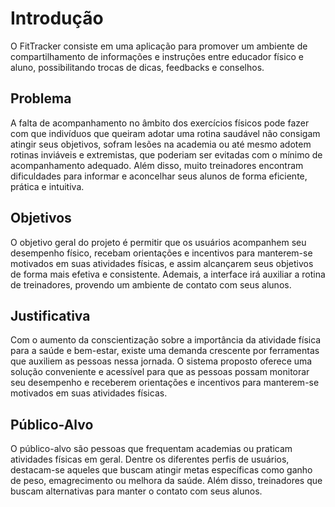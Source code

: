 # Introdução

O FitTracker consiste em uma aplicação para promover um ambiente de compartilhamento de informações e instruções entre educador físico e aluno, possibilitando trocas de dicas, feedbacks e conselhos. 


## Problema
A falta de acompanhamento no âmbito dos exercícios físicos pode fazer com que indivíduos que queiram adotar uma rotina saudável não consigam atingir seus objetivos, sofram lesões na academia ou até mesmo adotem rotinas inviáveis e extremistas, que poderiam ser evitadas com o mínimo de acompanhamento adequado. Além disso, muito treinadores encontram dificuldades para informar e aconcelhar seus alunos de forma eficiente, prática e intuitiva. 


## Objetivos

O objetivo geral do projeto é permitir que os usuários acompanhem seu desempenho físico, recebam orientações e incentivos para manterem-se motivados em suas atividades físicas, e assim alcançarem seus objetivos de forma mais efetiva e consistente. Ademais, a interface irá auxiliar a rotina de treinadores, provendo um ambiente de contato com seus alunos.


## Justificativa

Com o aumento da conscientização sobre a importância da atividade física para a saúde e bem-estar, existe uma demanda crescente por ferramentas que auxiliem as pessoas nessa jornada. O sistema proposto oferece uma solução conveniente e acessível para que as pessoas possam monitorar seu desempenho e receberem orientações e incentivos para manterem-se motivados em suas atividades físicas.


## Público-Alvo

O público-alvo são pessoas que frequentam academias ou praticam atividades físicas em geral. Dentre os diferentes perfis de usuários, destacam-se aqueles que buscam atingir metas específicas como ganho de peso, emagrecimento ou melhora da saúde. Além disso, treinadores que buscam alternativas para manter o contato com seus alunos. 


